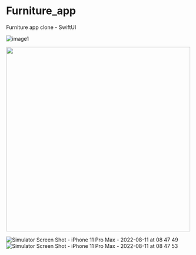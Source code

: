 # Furniture_app
Furniture app clone - SwiftUI

![image1](https://user-images.githubusercontent.com/90626932/184069390-2a96ae07-fba7-4bc5-80c1-8685356409f2.png)

<img src="https://user-images.githubusercontent.com/90626932/184069439-6cb89d52-3cf0-4748-815f-0561b801282f.png" width="500">

![Simulator Screen Shot - iPhone 11 Pro Max - 2022-08-11 at 08 47 49](https://user-images.githubusercontent.com/90626932/184069445-5c63e4dc-13ae-45d7-aaac-c237916a6414.png)
![Simulator Screen Shot - iPhone 11 Pro Max - 2022-08-11 at 08 47 53](https://user-images.githubusercontent.com/90626932/184069452-75be26c1-6ed5-453c-afe6-34ccce300511.png)
